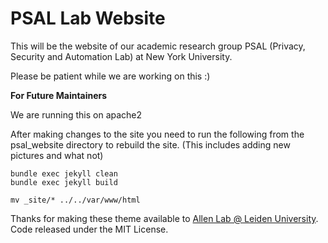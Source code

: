 # PSAL Lab Website

This will be the website of our academic research group PSAL (Privacy, Security and Automation Lab) at New York University.

Please be patient while we are working on this :)


**For Future Maintainers**

We are running this on apache2

After making changes to the site you need to run the following from the psal_website directory to rebuild the site. (This includes adding new pictures and what not)

    bundle exec jekyll clean
    bundle exec jekyll build

    mv _site/* ../../var/www/html


Thanks for making these theme available to [Allen Lab @ Leiden University](https://www.allanlab.org). Code released under the MIT License.
